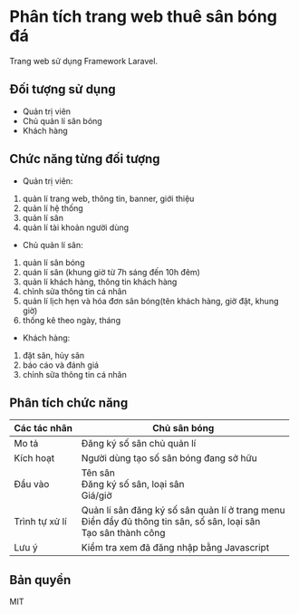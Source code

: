 # Phân tích trang web thuê sân bóng đá


Trang web sử dụng Framework Laravel.

## Đối tượng sử dụng
- Quản trị viên
- Chủ quản lí sân bóng
- Khách hàng
## Chức năng từng đối tượng
- Quản trị viên:
1. quản lí trang web, thông tin, banner, giới thiệu
2. quản lí hệ thống
3. quản lí sân
4. quản lí tài khoản người dùng
- Chủ quản lí sân:
1. quản lí sân bóng
2. quán lí sân (khung giờ từ 7h sáng đến 10h đêm)
3. quản lí khách hàng, thông tin khách hàng
4. chỉnh sửa thông tin cá nhân
5. quản lí lịch hẹn và hóa đơn sân bóng(tên khách hàng, giờ đặt, khung giờ)
6. thống kê theo ngày, tháng
- Khách hàng:
1. đặt sân, hủy sân
2. báo cáo và đánh giá
3. chỉnh sữa thông tin cá nhân

## Phân tích chức năng 

| Các tác nhân | Chủ sân bóng |
| ------ | ------ |
| Mo tả | Đăng ký số sân chủ quản lí |
| Kích hoạt | Người dùng tạo số sân bóng đang sở hữu |
| Đầu vào | Tên sân <br> Đăng ký số sân, loại sân <br> Giá/giờ |
| Trình tự xử lí | Quản lí sân đăng ký số sân quản lí ở trang menu <br> Điền đầy đủ thông tin sân, số sân, loại sân <br> Tạo sân thành công |
| Lưu ý | Kiểm tra xem đã đăng nhập bằng Javascript |
## Bản quyền
MIT

